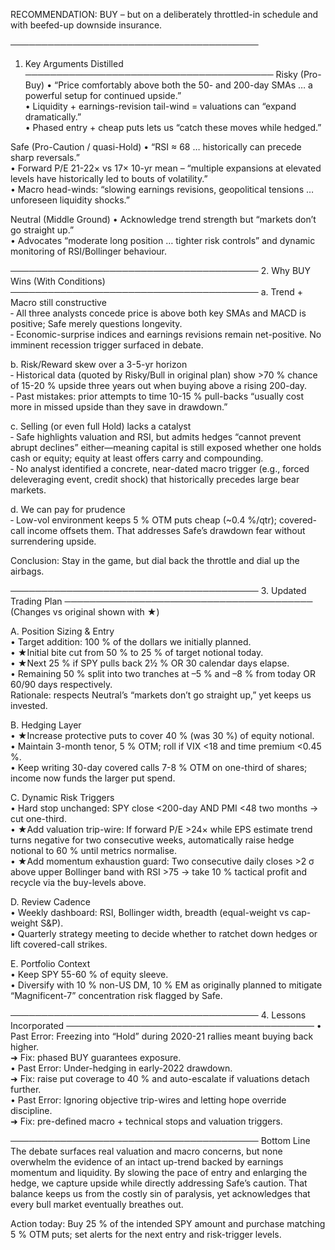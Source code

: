 RECOMMENDATION: BUY – but on a deliberately throttled-in schedule and with beefed-up downside insurance.

────────────────────────────────────────
1. Key Arguments Distilled
────────────────────────────────────────
Risky (Pro-Buy)
• “Price comfortably above both the 50- and 200-day SMAs … a powerful setup for continued upside.”  
• Liquidity + earnings-revision tail-wind = valuations can “expand dramatically.”  
• Phased entry + cheap puts lets us “catch these moves while hedged.”

Safe (Pro-Caution / quasi-Hold)
• “RSI ≈ 68 … historically can precede sharp reversals.”  
• Forward P/E 21-22× vs 17× 10-yr mean – “multiple expansions at elevated levels have historically led to bouts of volatility.”  
• Macro head-winds: “slowing earnings revisions, geopolitical tensions … unforeseen liquidity shocks.”

Neutral (Middle Ground)
• Acknowledge trend strength but “markets don’t go straight up.”  
• Advocates “moderate long position … tighter risk controls” and dynamic monitoring of RSI/Bollinger behaviour.

────────────────────────────────────────
2. Why BUY Wins (With Conditions)
────────────────────────────────────────
a. Trend + Macro still constructive  
   ‑ All three analysts concede price is above both key SMAs and MACD is positive; Safe merely questions longevity.  
   ‑ Economic-surprise indices and earnings revisions remain net-positive. No imminent recession trigger surfaced in debate.

b. Risk/Reward skew over a 3-5-yr horizon  
   ‑ Historical data (quoted by Risky/Bull in original plan) show >70 % chance of 15-20 % upside three years out when buying above a rising 200-day.  
   ‑ Past mistakes: prior attempts to time 10-15 % pull-backs “usually cost more in missed upside than they save in drawdown.”

c. Selling (or even full Hold) lacks a catalyst  
   ‑ Safe highlights valuation and RSI, but admits hedges “cannot prevent abrupt declines” either—meaning capital is still exposed whether one holds cash or equity; equity at least offers carry and compounding.  
   ‑ No analyst identified a concrete, near-dated macro trigger (e.g., forced deleveraging event, credit shock) that historically precedes large bear markets.

d. We can pay for prudence  
   ‑ Low-vol environment keeps 5 % OTM puts cheap (~0.4 %/qtr); covered-call income offsets them. That addresses Safe’s drawdown fear without surrendering upside.

Conclusion: Stay in the game, but dial back the throttle and dial up the airbags.

────────────────────────────────────────
3. Updated Trading Plan
────────────────────────────────────────
(Changes vs original shown with ★)

A. Position Sizing & Entry  
   • Target addition: 100 % of the dollars we initially planned.  
   • ★Initial bite cut from 50 % to 25 % of target notional today.  
   • ★Next 25 % if SPY pulls back 2½ % OR 30 calendar days elapse.  
   • Remaining 50 % split into two tranches at –5 % and –8 % from today OR 60/90 days respectively.  
   Rationale: respects Neutral’s “markets don’t go straight up,” yet keeps us invested.

B. Hedging Layer  
   • ★Increase protective puts to cover 40 % (was 30 %) of equity notional.  
   • Maintain 3-month tenor, 5 % OTM; roll if VIX <18 and time premium <0.45 %.  
   • Keep writing 30-day covered calls 7-8 % OTM on one-third of shares; income now funds the larger put spend.

C. Dynamic Risk Triggers  
   • Hard stop unchanged: SPY close <200-day AND PMI <48 two months → cut one-third.  
   • ★Add valuation trip-wire: If forward P/E >24× while EPS estimate trend turns negative for two consecutive weeks, automatically raise hedge notional to 60 % until metrics normalise.  
   • ★Add momentum exhaustion guard: Two consecutive daily closes >2 σ above upper Bollinger band with RSI >75 → take 10 % tactical profit and recycle via the buy-levels above.

D. Review Cadence  
   • Weekly dashboard: RSI, Bollinger width, breadth (equal-weight vs cap-weight S&P).  
   • Quarterly strategy meeting to decide whether to ratchet down hedges or lift covered-call strikes.

E. Portfolio Context  
   • Keep SPY 55-60 % of equity sleeve.  
   • Diversify with 10 % non-US DM, 10 % EM as originally planned to mitigate “Magnificent-7” concentration risk flagged by Safe.

────────────────────────────────────────
4. Lessons Incorporated
────────────────────────────────────────
• Past Error: Freezing into “Hold” during 2020-21 rallies meant buying back higher.  
  ➜ Fix: phased BUY guarantees exposure.  
• Past Error: Under-hedging in early-2022 drawdown.  
  ➜ Fix: raise put coverage to 40 % and auto-escalate if valuations detach further.  
• Past Error: Ignoring objective trip-wires and letting hope override discipline.  
  ➜ Fix: pre-defined macro + technical stops and valuation triggers.

────────────────────────────────────────
Bottom Line
The debate surfaces real valuation and macro concerns, but none overwhelm the evidence of an intact up-trend backed by earnings momentum and liquidity. By slowing the pace of entry and enlarging the hedge, we capture upside while directly addressing Safe’s caution. That balance keeps us from the costly sin of paralysis, yet acknowledges that every bull market eventually breathes out.

Action today: Buy 25 % of the intended SPY amount and purchase matching 5 % OTM puts; set alerts for the next entry and risk-trigger levels.